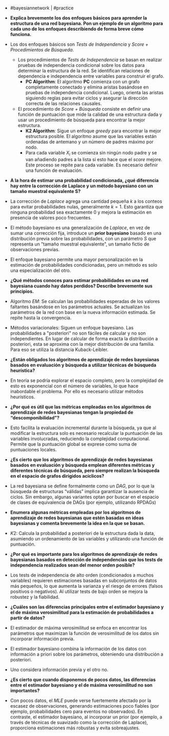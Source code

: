 - #bayesiannetwork | #practice

- **Explica brevemente los dos enfoques básicos para aprender la estructura de una red bayesiana. Pon un ejemplo de un algoritmo para cada uno de los enfoques describiendo de forma breve cómo funciona.**
-  Los dos enfoques básicos son *Tests de Independencia* y *Score + Procedimientos de Búsqueda*.
	- Los procedimientos de *Tests de Independencia* se basan en realizar pruebas de independencia condicional sobre los datos para determinar la estructura de la red. Se identifican relaciones de dependencia e independencia entre variables para construir el grafo.
		- **PC Algorithm**: El algoritmo **PC** comienza con un grafo completamente conectado y elimina aristas basándose en pruebas de independencia condicional. Luego, orienta las aristas siguiendo reglas para evitar ciclos y asegurar la dirección correcta de las relaciones causales.
	- El procedimiento de *Score + Búsqueda* consiste en definir una función de puntuación que mide la calidad de una estructura dada y usar un procedimiento de búsqueda para encontrar la mejor estructura.
		- **K2 Algorithm**: Sigue un enfoque *greedy* para encontrar la mejor estructura posible. El algoritmo asume que las variables están ordenadas de antemano y un número de padres máximo por nodo. 
		- Para cada variable $X_{i}$ se comienza sin ningún nodo padre y se van añadiendo padres a la lista si esto hace que el *score* mejore. Este proceso se repite para cada variable. Es necesario definir una función de evaluación.

- **A la hora de estimar una probabilidad condicionada, ¿qué diferencia hay entre la corrección de Laplace y un método bayesiano con un tamaño muestral equivalente S?**
- La corrección de *Laplace* agrega una cantidad pequeña $k$ a los conteos para evitar probabilidades nulas, generalmente $k=1$. Esto garantiza que ninguna probabilidad sea exactamente $0$ y mejora la estimación en presencia de valores poco frecuentes.
- El método bayesiano es una generalización de *Laplace*, en vez de sumar una corrección fija, introduce un **prior bayesiano** basado en una distribución previa sobre las probabilidades, con un parámetro $S$ que representa un "tamaño muestral equivalente", un tamaño fictio de observaciones previas.
- El enfoque bayesiano permite una mayor personalización en la estimación de probabilidades condicionadas, pero un método es solo una especialización del otro.

- **¿Qué métodos conoces para estimar probabilidades en una red bayesiana cuando hay datos perdidos? Describe brevemente sus principios.**
- Algoritmo *EM*: Se calculan las probabilidades esperadas de los valores faltantes basándose en los parámetros actuales. Se actualizan los parámetros de la red con base en la nueva información estimada. Se repite hasta la convergencia.
- Métodos variacionales: Siguen un enfoque bayesiano. Las probabilidades a "posteriori" no son fáciles de calcular y no son independientes. En lugar de calcular de forma exacta la distribución a posteriori, esta se aproxima con la mejor distribución de una familia. Para eso se utiliza la distancia Kuback-Leibler.

- **¿Están obligados los algoritmos de aprendizaje de redes bayesianas basados en evaluación y búsqueda a utilizar técnicas de búsqueda heurística?**
- En teoría se podría explorar el espacio completo, pero la complejidad de esto es exponencial con el número de variables, lo que hace inabordable el problema. Por ello es necesario utilizar métodos heurísticos.

- **¿Por qué es útil que las métricas empleadas en los algoritmos de aprendizaje de redes bayesianas tengan la propiedad de “descomponibilidad”?**
- Esto facilita la evaluación incremental durante la búsqueda, ya que al modificar la estructura solo es necesario recalcular la puntuación de las variables involucradas, reduciendo la complejidad computacional. Permite que la puntuación global se exprese como suma de puntuaciones locales.

- **¿Es cierto que los algoritmos de aprendizaje de redes bayesianas basados en evaluación y búsqueda emplean diferentes métricas y diferentes técnicas de búsqueda, pero siempre realizan la búsqueda en el espacio de grafos dirigidos acíclicos?**
- La red bayesiana se define formalmente como un *DAG*, por lo que la búsqueda de estructuras “válidas” implica garantizar la ausencia de ciclos. Sin embargo, algunas variantes optan por buscar en el espacio de clases de equivalencia de DAGs (por ejemplo, utilizando RPDAGs)

- **Enumera algunas métricas empleadas por los algoritmos de aprendizaje de redes bayesianas que estén basadas en ideas bayesianas y comenta brevemente la idea en la que se basan.**
- $K2$: Calcula la probabilidad a posteriori de la estructura dada la data, asumiendo un ordenamiento de las variables y utilizando una función de puntuación.

- **¿Por qué es importante para los algoritmos de aprendizaje de redes bayesianas basados en detección de independencias que los tests de independencia realizados sean del menor orden posible?**
- Los tests de independencia de alto orden (condicionados a muchos variables) requieren estimaciones basadas en subconjuntos de datos más pequeños, lo que aumenta la varianza y el riesgo de errores (falsos positivos o negativos). Al utilizar tests de bajo orden se mejora la robustez y la fiabilidad.

- **¿Cuáles son las diferencias principales entre el estimador bayesiano y el de máxima verosimilitud para la estimación de probabilidades a partir de datos?**
- El estimador de máxima verosimilitud se enfoca en encontrar los parámetros que maximizan la función de verosimilitud de los datos sin incorporar información previa.
- El estimador bayesiano combina la información de los datos con información a priori sobre los parámetros, obteniendo una distribución a posteriori.
- Uno considera información previa y el otro no.

- **¿Es cierto que cuando disponemos de pocos datos, las diferencias entre el estimador bayesiano y el de máxima verosimilitud no son importantes?**
- Con pocos datos, el *MLE* puede verse fuertemente afectado por la escasez de observaciones, generando estimaciones poco fiables (por ejemplo, probabilidades cero para eventos no observados). En contraste, el estimador bayesiano, al incorporar un prior (por ejemplo, a través de técnicas de suavizado como la corrección de Laplace), proporciona estimaciones más robustas y evita sobreajustes.